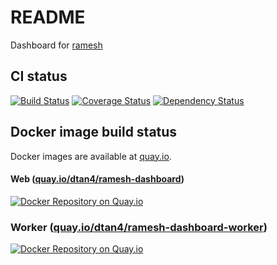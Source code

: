 # README

Dashboard for [ramesh](https://github.com/dtan4/ramesh)

## CI status
[![Build Status](https://travis-ci.org/dtan4/ramesh_dashboard.svg)](https://travis-ci.org/dtan4/ramesh_dashboard)
[![Coverage Status](https://img.shields.io/coveralls/dtan4/ramesh_dashboard.svg)](https://coveralls.io/r/dtan4/ramesh_dashboard)
[![Dependency Status](https://gemnasium.com/dtan4/ramesh_dashboard.svg)](https://gemnasium.com/dtan4/ramesh_dashboard)

## Docker image build status

Docker images are available at [quay.io](https://quay.io).

#### Web ([quay.io/dtan4/ramesh-dashboard](https://quay.io/repository/dtan4/ramesh-dashboard))
[![Docker Repository on Quay.io](https://quay.io/repository/dtan4/ramesh-dashboard/status "Docker Repository on Quay.io")](https://quay.io/repository/dtan4/ramesh-dashboard)

### Worker ([quay.io/dtan4/ramesh-dashboard-worker](https://quay.io/repository/dtan4/ramesh-dashboard-worker))
[![Docker Repository on Quay.io](https://quay.io/repository/dtan4/ramesh-dashboard-worker/status "Docker Repository on Quay.io")](https://quay.io/repository/dtan4/ramesh-dashboard-worker)
